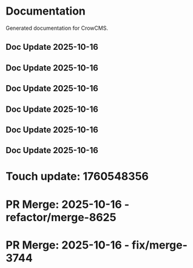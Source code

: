 # Documentation

Generated documentation for CrowCMS.

## Doc Update 2025-10-16

## Doc Update 2025-10-16

## Doc Update 2025-10-16

## Doc Update 2025-10-16

## Doc Update 2025-10-16

## Doc Update 2025-10-16

# Touch update: 1760548356

# PR Merge: 2025-10-16 - refactor/merge-8625

# PR Merge: 2025-10-16 - fix/merge-3744
